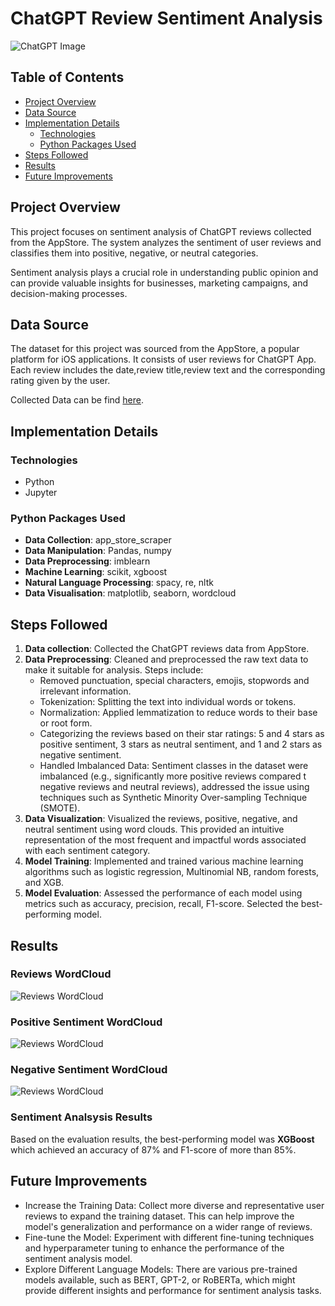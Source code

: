 # ChatGPT Review Sentiment Analysis 

![ChatGPT Image](img/chatgpt_img.png)

## Table of Contents
- [Project Overview](#project-overview)
- [Data Source](#data-source)
- [Implementation Details](#implementation-details)
    - [Technologies](#technologies)
    - [Python Packages Used](#python-packages-used)
- [Steps Followed](#steps-followed)
- [Results](#results)
- [Future Improvements](#future-improvements)

## Project Overview

This project focuses on sentiment analysis of ChatGPT reviews collected from the AppStore. The system analyzes the sentiment of user reviews and classifies them into positive, negative, or neutral categories. 

Sentiment analysis plays a crucial role in understanding public opinion and can provide valuable insights for businesses, marketing campaigns, and decision-making processes.

## Data Source

The dataset for this project was sourced from the AppStore, a popular platform for iOS applications. It consists of user reviews for ChatGPT App. Each review includes the date,review title,review text and the corresponding rating given by the user. 

Collected Data can be find [here](data/chatgpt_reviews.csv).

## Implementation Details

### Technologies
* Python
* Jupyter

### Python Packages Used
* **Data Collection**: app_store_scraper
* **Data Manipulation**: Pandas, numpy
* **Data Preprocessing**: imblearn
* **Machine Learning**: scikit, xgboost
* **Natural Language Processing**: spacy, re, nltk
* **Data Visualisation**: matplotlib, seaborn, wordcloud

## Steps Followed

1. **Data collection**: Collected the ChatGPT reviews data from AppStore.
2. **Data Preprocessing**: Cleaned and preprocessed the raw text data to make it suitable for analysis. Steps include:
    * Removed punctuation, special characters, emojis, stopwords and irrelevant information.
    * Tokenization: Splitting the text into individual words or tokens.
    * Normalization: Applied lemmatization to reduce words to their base or root form.
    * Categorizing the reviews based on their star ratings: 5 and 4 stars as positive sentiment, 3 stars as neutral sentiment, and 1 and       2 stars as negative sentiment.
    * Handled Imbalanced Data: Sentiment classes in the dataset were imbalanced (e.g., significantly more positive reviews compared t negative reviews and  neutral reviews), addressed the issue using techniques such as Synthetic Minority Over-sampling Technique (SMOTE). 
3. **Data Visualization**:  Visualized the reviews, positive, negative, and neutral sentiment using word clouds. This provided an intuitive representation of the most frequent and impactful words associated with each sentiment category.
3. **Model Training**: Implemented and trained various machine learning algorithms such as logistic regression, Multinomial NB, random forests, and XGB.
4. **Model Evaluation**: Assessed the performance of each model using metrics such as accuracy, precision, recall, F1-score. Selected the best-performing model.

## Results

### Reviews WordCloud
![Reviews WordCloud](img/review_sentiment.png)

### Positive Sentiment WordCloud
![Reviews WordCloud](img/positive_sentiment.png)

### Negative Sentiment WordCloud
![Reviews WordCloud](img/negative_sentiment.png)

### Sentiment Analsysis Results
Based on the evaluation results, the best-performing model was **XGBoost** which achieved an accuracy of 87% and F1-score of more than  85%. 

## Future Improvements
* Increase the Training Data: Collect more diverse and representative user reviews to expand the training dataset. This can help improve the model's generalization and performance on a wider range of reviews.
* Fine-tune the Model: Experiment with different fine-tuning techniques and hyperparameter tuning to enhance the performance of the sentiment analysis model.
* Explore Different Language Models: There are various pre-trained models available, such as BERT, GPT-2, or RoBERTa, which might provide different insights and performance for sentiment analysis tasks.
  



  




